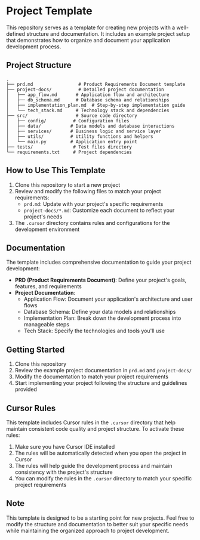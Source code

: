 # Project Template

This repository serves as a template for creating new projects with a well-defined structure and documentation. It includes an example project setup that demonstrates how to organize and document your application development process.

## Project Structure

```
.
├── prd.md                 # Product Requirements Document template
├── project-docs/          # Detailed project documentation
│   ├── app_flow.md       # Application flow and architecture
│   ├── db_schema.md      # Database schema and relationships
│   ├── implementation_plan.md  # Step-by-step implementation guide
│   └── tech_stack.md     # Technology stack and dependencies
├── src/                  # Source code directory
│   ├── config/          # Configuration files
│   ├── data/           # Data models and database interactions
│   ├── services/       # Business logic and service layer
│   ├── utils/          # Utility functions and helpers
│   └── main.py         # Application entry point
├── tests/               # Test files directory
└── requirements.txt     # Project dependencies
```

## How to Use This Template

1. Clone this repository to start a new project
2. Review and modify the following files to match your project requirements:
   - `prd.md`: Update with your project's specific requirements
   - `project-docs/*.md`: Customize each document to reflect your project's needs
3. The `.cursor` directory contains rules and configurations for the development environment

## Documentation

The template includes comprehensive documentation to guide your project development:

- **PRD (Product Requirements Document)**: Define your project's goals, features, and requirements
- **Project Documentation**:
  - Application Flow: Document your application's architecture and user flows
  - Database Schema: Define your data models and relationships
  - Implementation Plan: Break down the development process into manageable steps
  - Tech Stack: Specify the technologies and tools you'll use

## Getting Started

1. Clone this repository
2. Review the example project documentation in `prd.md` and `project-docs/`
3. Modify the documentation to match your project requirements
4. Start implementing your project following the structure and guidelines provided

## Cursor Rules

This template includes Cursor rules in the `.cursor` directory that help maintain consistent code quality and project structure. To activate these rules:

1. Make sure you have Cursor IDE installed
2. The rules will be automatically detected when you open the project in Cursor
3. The rules will help guide the development process and maintain consistency with the project's structure
4. You can modify the rules in the `.cursor` directory to match your specific project requirements

## Note

This template is designed to be a starting point for new projects. Feel free to modify the structure and documentation to better suit your specific needs while maintaining the organized approach to project development.
